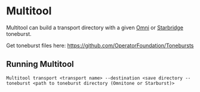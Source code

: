 # Multitool
Multitool can build a transport directory with a given [Omni](https://github.com/OperatorFoundation/Omni) or [Starbridge](https://github.com/OperatorFoundation/Starbridge) toneburst.

Get toneburst files here: https://github.com/OperatorFoundation/Tonebursts

## Running Multitool 

```
Multitool transport <transport name> --destination <save directory --toneburst <path to toneburst directory (Omnitone or Starburst)>

```
